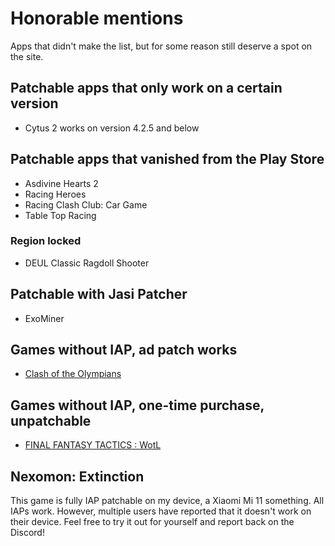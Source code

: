 # Honorable mentions

Apps that didn't make the list, but for some reason still deserve a spot on the site.

## Patchable apps that only work on a certain version

- Cytus 2 works on version 4.2.5 and below

## Patchable apps that vanished from the Play Store

- Asdivine Hearts 2
- Racing Heroes
- Racing Clash Club: Car Game
- Table Top Racing

### Region locked

- DEUL Classic Ragdoll Shooter

## Patchable with Jasi Patcher

- ExoMiner

## Games without IAP, ad patch works

- [Clash of the Olympians](https://play.google.com/store/apps/details?id=com.ironhide.games.clashoftheolympians&hl=en&gl=US)

## Games without IAP, one-time purchase, unpatchable

- [FINAL FANTASY TACTICS : WotL](https://play.google.com/store/apps/details?id=com.square_enix.android_googleplay.FFT_en2)

## Nexomon: Extinction

This game is fully IAP patchable on my device, a Xiaomi Mi 11 something. All IAPs work. However, multiple users have reported that it doesn't work on their device. Feel free to try it out for yourself and report back on the Discord!
